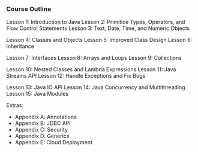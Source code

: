 ### Course Outline

Lesson 1: Introduction to Java
Lesson 2: Primitice Types, Operators, and Flow Control Statements
Lesson 3: Text, Date, Time, and Numeric Objects

Lesson 4: Classes and Objects
Lesson 5: Improved Class Design
Lesson 6: Inheritance

Lesson 7: Interfaces
Lesson 8: Arrays and Loops
Lesson 9: Collections

Lesson 10: Nested Classes and Lambda Expressions
Lesson 11: Java Streams API
Lesson 12: Handle Exceptions and Fix Bugs

Lesson 13: Java IO API
Lesson 14: Java Concurrency and Multithreading
Lesson 15: Java Modules

Extras:
- Appendix A: Annotations
- Appendix B: JDBC API
- Appendix C: Security
- Appendix D: Generics
- Appendix E: Cloud Deployment
